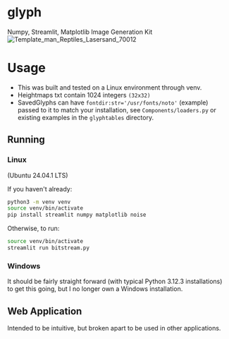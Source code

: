 # glyph
Numpy, Streamlit, Matplotlib Image Generation Kit
![Template_man_Reptiles_Lasersand_70012](https://github.com/user-attachments/assets/272816b5-ec4c-4ab9-a065-03ee68601a94)

# Usage
- This was built and tested on a Linux environment through venv.
- Heightmaps txt contain 1024 integers `(32x32)`
- SavedGlyphs can have `fontdir:str='/usr/fonts/noto'` (example) passed to it to match your installation, see `Components/loaders.py` or existing examples in the `glyphtables` directory.

## Running

### Linux
(Ubuntu 24.04.1 LTS)

If you haven't already:
```bash
python3 -m venv venv
source venv/bin/activate
pip install streamlit numpy matplotlib noise
```
Otherwise, to run:
```bash
source venv/bin/activate
streamlit run bitstream.py
```

### Windows
It should be fairly straight forward (with typical Python 3.12.3 installations) to get this going, but I no longer own a Windows installation.

## Web Application

Intended to be intuitive, but broken apart to be used in other applications.